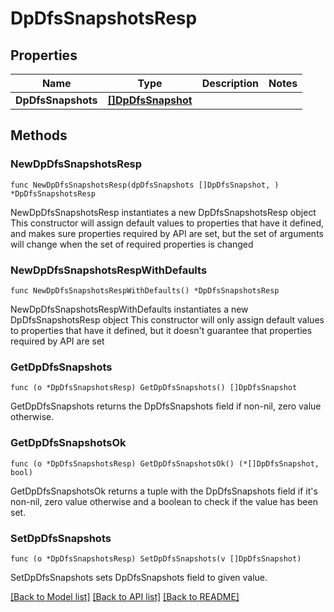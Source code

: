 # DpDfsSnapshotsResp

## Properties

Name | Type | Description | Notes
------------ | ------------- | ------------- | -------------
**DpDfsSnapshots** | [**[]DpDfsSnapshot**](DpDfsSnapshot.md) |  | 

## Methods

### NewDpDfsSnapshotsResp

`func NewDpDfsSnapshotsResp(dpDfsSnapshots []DpDfsSnapshot, ) *DpDfsSnapshotsResp`

NewDpDfsSnapshotsResp instantiates a new DpDfsSnapshotsResp object
This constructor will assign default values to properties that have it defined,
and makes sure properties required by API are set, but the set of arguments
will change when the set of required properties is changed

### NewDpDfsSnapshotsRespWithDefaults

`func NewDpDfsSnapshotsRespWithDefaults() *DpDfsSnapshotsResp`

NewDpDfsSnapshotsRespWithDefaults instantiates a new DpDfsSnapshotsResp object
This constructor will only assign default values to properties that have it defined,
but it doesn't guarantee that properties required by API are set

### GetDpDfsSnapshots

`func (o *DpDfsSnapshotsResp) GetDpDfsSnapshots() []DpDfsSnapshot`

GetDpDfsSnapshots returns the DpDfsSnapshots field if non-nil, zero value otherwise.

### GetDpDfsSnapshotsOk

`func (o *DpDfsSnapshotsResp) GetDpDfsSnapshotsOk() (*[]DpDfsSnapshot, bool)`

GetDpDfsSnapshotsOk returns a tuple with the DpDfsSnapshots field if it's non-nil, zero value otherwise
and a boolean to check if the value has been set.

### SetDpDfsSnapshots

`func (o *DpDfsSnapshotsResp) SetDpDfsSnapshots(v []DpDfsSnapshot)`

SetDpDfsSnapshots sets DpDfsSnapshots field to given value.



[[Back to Model list]](../README.md#documentation-for-models) [[Back to API list]](../README.md#documentation-for-api-endpoints) [[Back to README]](../README.md)


